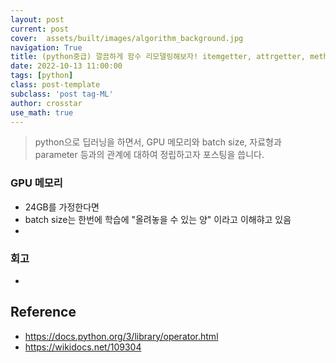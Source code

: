 ```yaml
---
layout: post
current: post
cover:  assets/built/images/algorithm_background.jpg
navigation: True
title: (python중급) 깔끔하게 함수 리모델링해보자! itemgetter, attrgetter, methodcaller, partial
date: 2022-10-13 11:00:00
tags: [python]
class: post-template
subclass: 'post tag-ML'
author: crosstar
use_math: true
---
```



> python으로 딥러닝을 하면서, GPU 메모리와 batch size, 자료형과 parameter 등과의 관계에 대하여 정립하고자 포스팅을 씁니다. 

### GPU 메모리
- 24GB를 가정한다면
- batch size는 한번에 학습에 "올려놓을 수 있는 양" 이라고 이해햐고 있음
- 

### 회고
- 

## Reference
- https://docs.python.org/3/library/operator.html
- https://wikidocs.net/109304